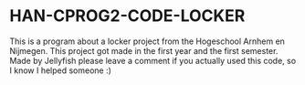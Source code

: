 # HAN-CPROG2-CODE-LOCKER
This is a program about a locker project from the Hogeschool Arnhem en Nijmegen. This project got made in the first year and the first semester.
Made by Jellyfish
please leave a comment if you actually used this code, so I know I helped someone :)
